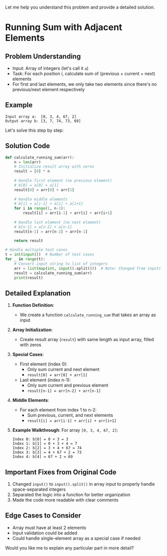 Let me help you understand this problem and provide a detailed solution.

# Running Sum with Adjacent Elements

## Problem Understanding
- Input: Array of integers (let's call it `a`)
- Task: For each position i, calculate sum of (previous + current + next) elements
- For first and last elements, we only take two elements since there's no previous/next element respectively

## Example
```
Input array a:  [0, 3, 4, 67, 2]
Output array b: [3, 7, 74, 73, 69]
```

Let's solve this step by step:

## Solution Code
```python
def calculate_running_sum(arr):
    n = len(arr)
    # Initialize result array with zeros
    result = [0] * n
    
    # Handle first element (no previous element)
    # b[0] = a[0] + a[1]
    result[0] = arr[0] + arr[1]
    
    # Handle middle elements
    # b[i] = a[i-1] + a[i] + a[i+1]
    for i in range(1, n-1):
        result[i] = arr[i-1] + arr[i] + arr[i+1]
    
    # Handle last element (no next element)
    # b[n-1] = a[n-2] + a[n-1]
    result[n-1] = arr[n-2] + arr[n-1]
    
    return result

# Handle multiple test cases
t = int(input())  # Number of test cases
for _ in range(t):
    # Convert input string to list of integers
    arr = list(map(int, input().split()))  # Note: Changed from input() to input().split()
    result = calculate_running_sum(arr)
    print(result)
```

## Detailed Explanation

1. **Function Definition**:
   - We create a function `calculate_running_sum` that takes an array as input

2. **Array Initialization**:
   - Create result array (`result`) with same length as input array, filled with zeros

3. **Special Cases**:
   - First element (index 0):
     - Only sum current and next element
     - `result[0] = arr[0] + arr[1]`
   - Last element (index n-1):
     - Only sum current and previous element
     - `result[n-1] = arr[n-2] + arr[n-1]`

4. **Middle Elements**:
   - For each element from index 1 to n-2:
     - Sum previous, current, and next elements
     - `result[i] = arr[i-1] + arr[i] + arr[i+1]`

5. **Example Walkthrough**:
   For array `[0, 3, 4, 67, 2]`:
   ```
   Index 0: b[0] = 0 + 3 = 3
   Index 1: b[1] = 0 + 3 + 4 = 7
   Index 2: b[2] = 3 + 4 + 67 = 74
   Index 3: b[3] = 4 + 67 + 2 = 73
   Index 4: b[4] = 67 + 2 = 69
   ```

## Important Fixes from Original Code
1. Changed `input()` to `input().split()` in array input to properly handle space-separated integers
2. Separated the logic into a function for better organization
3. Made the code more readable with clear comments

## Edge Cases to Consider
- Array must have at least 2 elements
- Input validation could be added
- Could handle single-element array as a special case if needed

Would you like me to explain any particular part in more detail?
